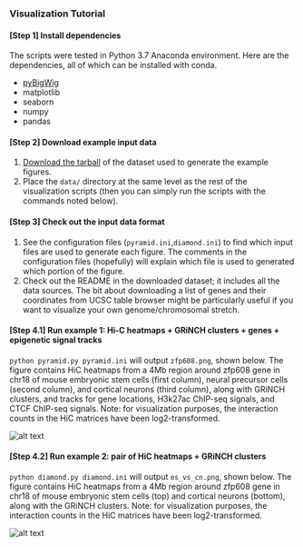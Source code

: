 ### Visualization Tutorial

#### [Step 1] Install dependencies
The scripts were tested in Python 3.7 Anaconda environment. Here are the dependencies, all of which can be installed with conda.
* [pyBigWig](https://github.com/deeptools/pyBigWig)
* matplotlib
* seaborn
* numpy
* pandas

#### [Step 2] Download example input data
1. [Download the tarball](https://drive.google.com/file/d/1-iopSH7uI_Fra9wE6k6uGXeRXrwYQDoJ/view?usp=sharing) of the dataset used to generate the example figures. 
2. Place the `data/` directory at the same level as the rest of the visualization scripts (then you can simply run the scripts with the commands noted below). 

#### [Step 3] Check out the input data format
1. See the configuration files (`pyramid.ini`,`diamond.ini`) to find which input files are used to generate each figure. The comments in the configuration files (hopefully) will explain which file is used to generated which portion of the figure.
2. Check out the README in the downloaded dataset; it includes all the data sources. The bit about downloading a list of genes and their coordinates from UCSC table browser might be particularly useful if you want to visualize your own genome/chromosomal stretch.

#### [Step 4.1] Run example 1: Hi-C heatmaps + GRiNCH clusters + genes + epigenetic signal tracks

`python pyramid.py pyramid.ini` will output `zfp608.png`, shown below. The figure contains HiC heatmaps from a 4Mb region around zfp608 gene in chr18 of mouse embryonic stem cells (first column), neural precursor cells (second column), and cortical neurons (third column), along with GRiNCH clusters, and tracks for gene locations, H3k27ac ChIP-seq signals, and CTCF ChIP-seq signals. Note: for visualization purposes, the interaction counts in the HiC matrices have been log2-transformed.

![alt text](http://pages.discovery.wisc.edu/~elee1/grinch_git/zfp608.png "HiC heatmaps from a 4Mb region around zfp608 gene in chr18 of mouse embryonic stem cells, neural precursor cells, and cortical neurons, along with GRiNCH clusters, and tracks for gene locations, H3k27ac ChIP-seq signals, and CTCF ChIP-seq signals.")

#### [Step 4.2] Run example 2: pair of HiC heatmaps + GRiNCH clusters
`python diamond.py diamond.ini` will output `es_vs_cn.png`, shown below. The figure contains HiC heatmaps from a 4Mb region around zfp608 gene in chr18 of mouse embryonic stem cells (top) and cortical neurons (bottom), along with the GRiNCH clusters. Note: for visualization purposes, the interaction counts in the HiC matrices have been log2-transformed.

![alt text](http://pages.discovery.wisc.edu/~elee1/grinch_git/es_vs_cn.png "HiC heatmaps from a 4Mb region around zfp608 gene in chr18 of mouse embryonic stem cells and cortical neurons, along with GRiNCH clusters.")
